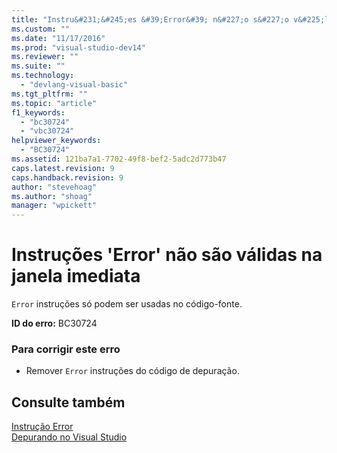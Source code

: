 ```yaml
---
title: "Instru&#231;&#245;es &#39;Error&#39; n&#227;o s&#227;o v&#225;lidas na janela imediata | Microsoft Docs"
ms.custom: ""
ms.date: "11/17/2016"
ms.prod: "visual-studio-dev14"
ms.reviewer: ""
ms.suite: ""
ms.technology: 
  - "devlang-visual-basic"
ms.tgt_pltfrm: ""
ms.topic: "article"
f1_keywords: 
  - "bc30724"
  - "vbc30724"
helpviewer_keywords: 
  - "BC30724"
ms.assetid: 121ba7a1-7702-49f8-bef2-5adc2d773b47
caps.latest.revision: 9
caps.handback.revision: 9
author: "stevehoag"
ms.author: "shoag"
manager: "wpickett"
---
```

# Instru&#231;&#245;es &#39;Error&#39; n&#227;o s&#227;o v&#225;lidas na janela imediata
`Error` instruções só podem ser usadas no código\-fonte.  
  
 **ID do erro:** BC30724  
  
### Para corrigir este erro  
  
-   Remover `Error` instruções do código de depuração.  
  
## Consulte também  
 [Instrução Error](../../visual-basic/language-reference/statements/error-statement.md)   
 [Depurando no Visual Studio](/visual-studio/debugger/debugging-in-visual-studio)